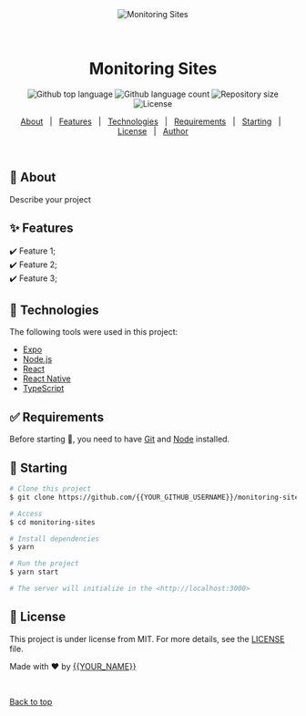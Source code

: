 <div align="center" id="top"> 
  <img src="./.github/app.gif" alt="Monitoring Sites" />

  &#xa0;

  <!-- <a href="https://monitoringsites.netlify.app">Demo</a> -->
</div>

<h1 align="center">Monitoring Sites</h1>

<p align="center">
  <img alt="Github top language" src="https://img.shields.io/github/languages/top/{{YOUR_GITHUB_USERNAME}}/monitoring-sites?color=56BEB8">

  <img alt="Github language count" src="https://img.shields.io/github/languages/count/{{YOUR_GITHUB_USERNAME}}/monitoring-sites?color=56BEB8">

  <img alt="Repository size" src="https://img.shields.io/github/repo-size/{{YOUR_GITHUB_USERNAME}}/monitoring-sites?color=56BEB8">

  <img alt="License" src="https://img.shields.io/github/license/{{YOUR_GITHUB_USERNAME}}/monitoring-sites?color=56BEB8">

  <!-- <img alt="Github issues" src="https://img.shields.io/github/issues/{{YOUR_GITHUB_USERNAME}}/monitoring-sites?color=56BEB8" /> -->

  <!-- <img alt="Github forks" src="https://img.shields.io/github/forks/{{YOUR_GITHUB_USERNAME}}/monitoring-sites?color=56BEB8" /> -->

  <!-- <img alt="Github stars" src="https://img.shields.io/github/stars/{{YOUR_GITHUB_USERNAME}}/monitoring-sites?color=56BEB8" /> -->
</p>

<!-- Status -->

<!-- <h4 align="center"> 
	🚧  Monitoring Sites 🚀 Under construction...  🚧
</h4> 

<hr> -->

<p align="center">
  <a href="#dart-about">About</a> &#xa0; | &#xa0; 
  <a href="#sparkles-features">Features</a> &#xa0; | &#xa0;
  <a href="#rocket-technologies">Technologies</a> &#xa0; | &#xa0;
  <a href="#white_check_mark-requirements">Requirements</a> &#xa0; | &#xa0;
  <a href="#checkered_flag-starting">Starting</a> &#xa0; | &#xa0;
  <a href="#memo-license">License</a> &#xa0; | &#xa0;
  <a href="https://github.com/{{YOUR_GITHUB_USERNAME}}" target="_blank">Author</a>
</p>

<br>

## :dart: About ##

Describe your project

## :sparkles: Features ##

:heavy_check_mark: Feature 1;\
:heavy_check_mark: Feature 2;\
:heavy_check_mark: Feature 3;

## :rocket: Technologies ##

The following tools were used in this project:

- [Expo](https://expo.io/)
- [Node.js](https://nodejs.org/en/)
- [React](https://pt-br.reactjs.org/)
- [React Native](https://reactnative.dev/)
- [TypeScript](https://www.typescriptlang.org/)

## :white_check_mark: Requirements ##

Before starting :checkered_flag:, you need to have [Git](https://git-scm.com) and [Node](https://nodejs.org/en/) installed.

## :checkered_flag: Starting ##

```bash
# Clone this project
$ git clone https://github.com/{{YOUR_GITHUB_USERNAME}}/monitoring-sites

# Access
$ cd monitoring-sites

# Install dependencies
$ yarn

# Run the project
$ yarn start

# The server will initialize in the <http://localhost:3000>
```

## :memo: License ##

This project is under license from MIT. For more details, see the [LICENSE](LICENSE.md) file.


Made with :heart: by <a href="https://github.com/{{YOUR_GITHUB_USERNAME}}" target="_blank">{{YOUR_NAME}}</a>

&#xa0;

<a href="#top">Back to top</a>
